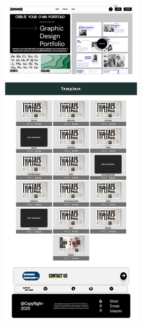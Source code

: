 ![](https://raw.githubusercontent.com/Ranjithv88/Template--Website/refs/heads/master/ScreenShot/Sample%20Home%20Page%20.png?token=GHSAT0AAAAAAC5VXU5OAIIBUDLZGF2SQBVYZ4P2PSA)

